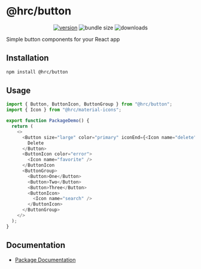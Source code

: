 # @hrc/button

<!-- markdownlint-disable MD033 -->
<div align="center">

[![version](https://img.shields.io/npm/v/%40hrc%2Fbutton)](https://www.npmjs.com/package/@hrc/button)
![bundle size](https://img.shields.io/bundlephobia/minzip/%40hrc%2Fbutton)
![downloads](https://img.shields.io/npm/dm/%40hrc%2Fbutton)

</div>

Simple button components for your React app

## Installation

```bash
npm install @hrc/button
```

## Usage

```js
import { Button, ButtonIcon, ButtonGroup } from "@hrc/button";
import { Icon } from "@hrc/material-icons";

export function PackageDemo() {
  return (
    <>
      <Button size="large" color="primary" iconEnd={<Icon name="delete" />}>
        Delete
      </Button>
      <ButtonIcon color="error">
        <Icon name="favorite" />
      </ButtonIcon
      <ButtonGroup>
        <Button>One</Button>
        <Button>Two</Button>
        <Button>Three</Button>
        <ButtonIcon>
          <Icon name="search" />
        </ButtonIcon>
      </ButtonGroup>
    </>
  );
}
```

## Documentation

- [Package Documentation](https://hdoc1509.github.io/hrc/packages/button/)
